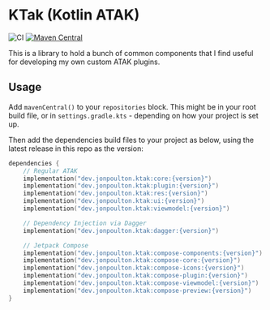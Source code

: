 # KTak (Kotlin ATAK)

![CI](https://github.com/jonapoul/ktak/actions/workflows/ci.yml/badge.svg)
[![Maven Central](https://maven-badges.herokuapp.com/maven-central/dev.jonpoulton.ktak/core/badge.svg)](https://maven-badges.herokuapp.com/maven-central/dev.jonpoulton.ktak/core)

This is a library to hold a bunch of common components that I find useful for developing my own custom ATAK plugins.

## Usage

Add `mavenCentral()` to your `repositories` block. This might be in your root build file, or in `settings.gradle.kts` - depending on how your project is set up.

Then add the dependencies build files to your project as below, using the latest release in this repo as the version:

```kotlin
dependencies {
    // Regular ATAK
    implementation("dev.jonpoulton.ktak:core:{version}")
    implementation("dev.jonpoulton.ktak:plugin:{version}")
    implementation("dev.jonpoulton.ktak:res:{version}")
    implementation("dev.jonpoulton.ktak:ui:{version}")
    implementation("dev.jonpoulton.ktak:viewmodel:{version}")

    // Dependency Injection via Dagger
    implementation("dev.jonpoulton.ktak:dagger:{version}")

    // Jetpack Compose
    implementation("dev.jonpoulton.ktak:compose-components:{version}")
    implementation("dev.jonpoulton.ktak:compose-core:{version}")
    implementation("dev.jonpoulton.ktak:compose-icons:{version}")
    implementation("dev.jonpoulton.ktak:compose-plugin:{version}")
    implementation("dev.jonpoulton.ktak:compose-viewmodel:{version}")
    implementation("dev.jonpoulton.ktak:compose-preview:{version}")
}
```

